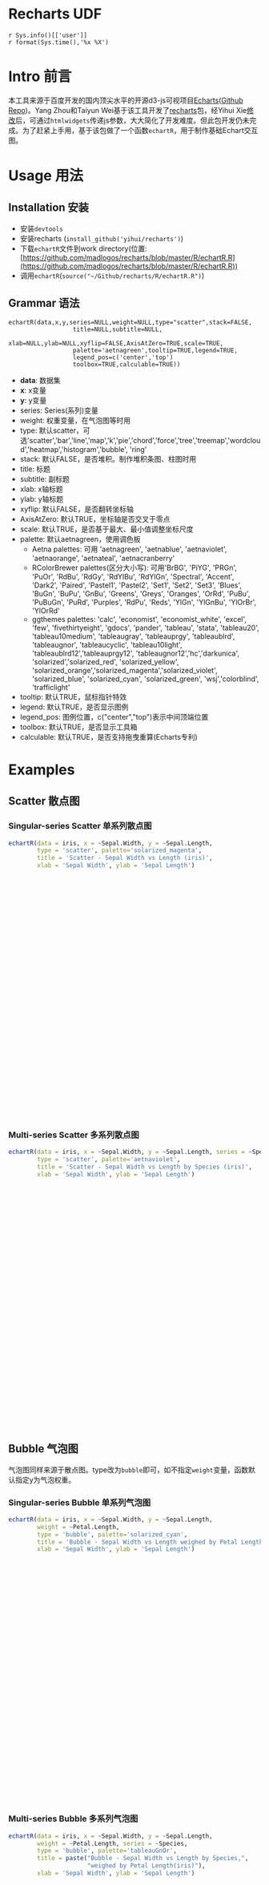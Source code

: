 # Recharts UDF
`r Sys.info()[['user']]`  
`r format(Sys.time(),'%x %X')`  

# Intro 前言

本工具来源于百度开发的国内顶尖水平的开源d3-js可视项目[Echarts](http://echarts.baidu.com/)([Github Repo](https://github.com/ecomfe/echarts))。Yang Zhou和Taiyun Wei基于该工具开发了[recharts](https://github.com/taiyun/recharts)包，经Yihui Xie[修改](https://github.com/yihui/recharts)后，可通过`htmlwidgets`传递js参数，大大简化了开发难度。但此包开发仍未完成。为了赶紧上手用，基于该包做了一个函数`echartR`，用于制作基础Echart交互图。

# Usage 用法
## Installation 安装
- 安装`devtools`
- 安装recharts (`install_github('yihui/recharts')`)
- 下载`echartR`文件到work directory(位置: [https://github.com/madlogos/recharts/blob/master/R/echartR.R](https://github.com/madlogos/recharts/blob/master/R/echartR.R))
- 调用`echartR`(`source("~/Github/recharts/R/echartR.R")`)

## Grammar 语法

```
echartR(data,x,y,series=NULL,weight=NULL,type="scatter",stack=FALSE,
                  title=NULL,subtitle=NULL,
                  xlab=NULL,ylab=NULL,xyflip=FALSE,AxisAtZero=TRUE,scale=TRUE,
                  palette='aetnagreen',tooltip=TRUE,legend=TRUE,
                  legend_pos=c('center','top')
                  toolbox=TRUE,calculable=TRUE))
```

- **data**: 数据集
- **x**: x变量
- **y**: y变量
- series: Series(系列)变量
- weight: 权重变量，在气泡图等时用
- type: 默认scatter，可选'scatter','bar','line','map','k','pie','chord','force','tree','treemap','wordcloud','heatmap','histogram','bubble', 'ring'
- stack: 默认FALSE，是否堆积。制作堆积条图、柱图时用
- title: 标题 
- subtitle: 副标题
- xlab: x轴标题
- ylab: y轴标题
- xyflip: 默认FALSE，是否翻转坐标轴
- AxisAtZero: 默认TRUE，坐标轴是否交叉于零点
- scale: 默认TRUE，是否基于最大、最小值调整坐标尺度
- palette: 默认aetnagreen，使用调色板
    - Aetna palettes: 可用 'aetnagreen', 'aetnablue', 'aetnaviolet', 'aetnaorange', 'aetnateal', 'aetnacranberry'
    - RColorBrewer palettes(区分大小写): 可用'BrBG', 'PiYG', 'PRGn', 'PuOr', 'RdBu', 'RdGy', 'RdYlBu', 'RdYlGn', 'Spectral', 'Accent', 'Dark2', 'Paired', 'Pastel1', 'Pastel2', 'Set1', 'Set2', 'Set3', 'Blues', 'BuGn', 'BuPu', 'GnBu', 'Greens', 'Greys', 'Oranges', 'OrRd', 'PuBu', 'PuBuGn', 'PuRd', 'Purples', 'RdPu', 'Reds', 'YlGn', 'YlGnBu', 'YlOrBr', 'YlOrRd'
    - ggthemes palettes: 'calc', 'economist', 'economist_white', 'excel', 'few', 'fivethirtyeight', 'gdocs', 'pander', 'tableau', 'stata', 'tableau20', 'tableau10medium', 'tableaugray', 'tableauprgy', 'tableaublrd', 'tableaugnor', 'tableaucyclic', 'tableau10light', 'tableaublrd12','tableauprgy12', 'tableaugnor12','hc','darkunica', 'solarized','solarized_red', 'solarized_yellow', 'solarized_orange','solarized_magenta','solarized_violet', 'solarized_blue', 'solarized_cyan', 'solarized_green', 'wsj','colorblind', 'trafficlight'
- tooltip: 默认TRUE，鼠标指针特效
- legend: 默认TRUE，是否显示图例
- legend_pos: 图例位置，c("center","top")表示中间顶端位置
- toolbox: 默认TRUE，是否显示工具箱
- calculable: 默认TRUE，是否支持拖曳重算(Echarts专利)

# Examples


## Scatter 散点图
### Singular-series Scatter 单系列散点图

```r
echartR(data = iris, x = ~Sepal.Width, y = ~Sepal.Length, 
        type = 'scatter', palette='solarized_magenta',
        title = 'Scatter - Sepal Width vs Length (iris)', 
        xlab = 'Sepal Width', ylab = 'Sepal Length')
```

<!--html_preserve--><div id="htmlwidget-6594" style="width:672px;height:480px;" class="echarts"></div>
<script type="application/json" data-for="htmlwidget-6594">{"x":{"title":{"text":"Scatter - Sepal Width vs Length (iris)","subtext":"","x":"center","y":"bottom","padding":[50,5,5,5]},"tooltip":{"trigger":"axis","axisPointer":{"show":true,"type":"cross","lineStyle":{"type":"dashed","width":1}},"showDelay":0},"toolbox":{"show":true,"feature":{"mark":{"show":true},"dataView":{"show":true,"readOnly":true},"magicType":{"show":false},"restore":{"show":true},"saveAsImage":{"show":true}}},"calculable":true,"series":[{"type":"scatter","data":[[3.5,5.1],[3,4.9],[3.2,4.7],[3.1,4.6],[3.6,5],[3.9,5.4],[3.4,4.6],[3.4,5],[2.9,4.4],[3.1,4.9],[3.7,5.4],[3.4,4.8],[3,4.8],[3,4.3],[4,5.8],[4.4,5.7],[3.9,5.4],[3.5,5.1],[3.8,5.7],[3.8,5.1],[3.4,5.4],[3.7,5.1],[3.6,4.6],[3.3,5.1],[3.4,4.8],[3,5],[3.4,5],[3.5,5.2],[3.4,5.2],[3.2,4.7],[3.1,4.8],[3.4,5.4],[4.1,5.2],[4.2,5.5],[3.1,4.9],[3.2,5],[3.5,5.5],[3.6,4.9],[3,4.4],[3.4,5.1],[3.5,5],[2.3,4.5],[3.2,4.4],[3.5,5],[3.8,5.1],[3,4.8],[3.8,5.1],[3.2,4.6],[3.7,5.3],[3.3,5],[3.2,7],[3.2,6.4],[3.1,6.9],[2.3,5.5],[2.8,6.5],[2.8,5.7],[3.3,6.3],[2.4,4.9],[2.9,6.6],[2.7,5.2],[2,5],[3,5.9],[2.2,6],[2.9,6.1],[2.9,5.6],[3.1,6.7],[3,5.6],[2.7,5.8],[2.2,6.2],[2.5,5.6],[3.2,5.9],[2.8,6.1],[2.5,6.3],[2.8,6.1],[2.9,6.4],[3,6.6],[2.8,6.8],[3,6.7],[2.9,6],[2.6,5.7],[2.4,5.5],[2.4,5.5],[2.7,5.8],[2.7,6],[3,5.4],[3.4,6],[3.1,6.7],[2.3,6.3],[3,5.6],[2.5,5.5],[2.6,5.5],[3,6.1],[2.6,5.8],[2.3,5],[2.7,5.6],[3,5.7],[2.9,5.7],[2.9,6.2],[2.5,5.1],[2.8,5.7],[3.3,6.3],[2.7,5.8],[3,7.1],[2.9,6.3],[3,6.5],[3,7.6],[2.5,4.9],[2.9,7.3],[2.5,6.7],[3.6,7.2],[3.2,6.5],[2.7,6.4],[3,6.8],[2.5,5.7],[2.8,5.8],[3.2,6.4],[3,6.5],[3.8,7.7],[2.6,7.7],[2.2,6],[3.2,6.9],[2.8,5.6],[2.8,7.7],[2.7,6.3],[3.3,6.7],[3.2,7.2],[2.8,6.2],[3,6.1],[2.8,6.4],[3,7.2],[2.8,7.4],[3.8,7.9],[2.8,6.4],[2.8,6.3],[2.6,6.1],[3,7.7],[3.4,6.3],[3.1,6.4],[3,6],[3.1,6.9],[3.1,6.7],[3.1,6.9],[2.7,5.8],[3.2,6.8],[3.3,6.7],[3,6.7],[2.5,6.3],[3,6.5],[3.4,6.2],[3,5.9]]}],"color":["#d33682","#b58900","#cb4b16","#dc322f","#6c71c4","#268bd2","#2aa198","#859900"],"xAxis":{"name":"Sepal Width","type":"value","scale":true,"axisLine":{"show":true,"onZero":true},"data":[]},"yAxis":{"name":"Sepal Length","type":"value","scale":true,"axisLine":{"show":true,"onZero":true},"data":[]}},"evals":[]}</script><!--/html_preserve-->

### Multi-series Scatter 多系列散点图

```r
echartR(data = iris, x = ~Sepal.Width, y = ~Sepal.Length, series = ~Species,
        type = 'scatter', palette='aetnaviolet',
        title = 'Scatter - Sepal Width vs Length by Species (iris)',
        xlab = 'Sepal Width', ylab = 'Sepal Length')
```

<!--html_preserve--><div id="htmlwidget-3140" style="width:672px;height:480px;" class="echarts"></div>
<script type="application/json" data-for="htmlwidget-3140">{"x":{"title":{"text":"Scatter - Sepal Width vs Length by Species (iris)","subtext":"","x":"center","y":"bottom","padding":[50,5,5,5]},"tooltip":{"trigger":"axis","axisPointer":{"show":true,"type":"cross","lineStyle":{"type":"dashed","width":1}},"showDelay":0,"formatter":"function (params) {\n                    if (params.value.length > 1) {\n                        return params.seriesName + \" :<br/>\"\n                        + params.value[0] + \" ,    \" +\n                        + params.value[1];\n                    } else {\n                        return params.seriesName + \" :<br/>\"\n                        + params.name + \" : \"\n                        + params.value;\n                    }\n                }"},"toolbox":{"show":true,"feature":{"mark":{"show":true},"dataView":{"show":true,"readOnly":true},"magicType":{"show":false},"restore":{"show":true},"saveAsImage":{"show":true}}},"calculable":true,"series":[{"name":"setosa","type":"scatter","symbol":"circle","data":[[3.5,5.1],[3,4.9],[3.2,4.7],[3.1,4.6],[3.6,5],[3.9,5.4],[3.4,4.6],[3.4,5],[2.9,4.4],[3.1,4.9],[3.7,5.4],[3.4,4.8],[3,4.8],[3,4.3],[4,5.8],[4.4,5.7],[3.9,5.4],[3.5,5.1],[3.8,5.7],[3.8,5.1],[3.4,5.4],[3.7,5.1],[3.6,4.6],[3.3,5.1],[3.4,4.8],[3,5],[3.4,5],[3.5,5.2],[3.4,5.2],[3.2,4.7],[3.1,4.8],[3.4,5.4],[4.1,5.2],[4.2,5.5],[3.1,4.9],[3.2,5],[3.5,5.5],[3.6,4.9],[3,4.4],[3.4,5.1],[3.5,5],[2.3,4.5],[3.2,4.4],[3.5,5],[3.8,5.1],[3,4.8],[3.8,5.1],[3.2,4.6],[3.7,5.3],[3.3,5]]},{"name":"versicolor","type":"scatter","symbol":"circle","data":[[3.2,7],[3.2,6.4],[3.1,6.9],[2.3,5.5],[2.8,6.5],[2.8,5.7],[3.3,6.3],[2.4,4.9],[2.9,6.6],[2.7,5.2],[2,5],[3,5.9],[2.2,6],[2.9,6.1],[2.9,5.6],[3.1,6.7],[3,5.6],[2.7,5.8],[2.2,6.2],[2.5,5.6],[3.2,5.9],[2.8,6.1],[2.5,6.3],[2.8,6.1],[2.9,6.4],[3,6.6],[2.8,6.8],[3,6.7],[2.9,6],[2.6,5.7],[2.4,5.5],[2.4,5.5],[2.7,5.8],[2.7,6],[3,5.4],[3.4,6],[3.1,6.7],[2.3,6.3],[3,5.6],[2.5,5.5],[2.6,5.5],[3,6.1],[2.6,5.8],[2.3,5],[2.7,5.6],[3,5.7],[2.9,5.7],[2.9,6.2],[2.5,5.1],[2.8,5.7]]},{"name":"virginica","type":"scatter","symbol":"circle","data":[[3.3,6.3],[2.7,5.8],[3,7.1],[2.9,6.3],[3,6.5],[3,7.6],[2.5,4.9],[2.9,7.3],[2.5,6.7],[3.6,7.2],[3.2,6.5],[2.7,6.4],[3,6.8],[2.5,5.7],[2.8,5.8],[3.2,6.4],[3,6.5],[3.8,7.7],[2.6,7.7],[2.2,6],[3.2,6.9],[2.8,5.6],[2.8,7.7],[2.7,6.3],[3.3,6.7],[3.2,7.2],[2.8,6.2],[3,6.1],[2.8,6.4],[3,7.2],[2.8,7.4],[3.8,7.9],[2.8,6.4],[2.8,6.3],[2.6,6.1],[3,7.7],[3.4,6.3],[3.1,6.4],[3,6],[3.1,6.9],[3.1,6.7],[3.1,6.9],[2.7,5.8],[3.2,6.8],[3.3,6.7],[3,6.7],[2.5,6.3],[3,6.5],[3.4,6.2],[3,5.9]]}],"legend":{"show":true,"data":["setosa","versicolor","virginica"],"x":"center","y":"top"},"xAxis":{"name":"Sepal Width","type":"value","scale":true,"axisLine":{"show":true,"onZero":true},"data":[]},"yAxis":{"name":"Sepal Length","type":"value","scale":true,"axisLine":{"show":true,"onZero":true},"data":[]}},"evals":["tooltip.formatter"]}</script><!--/html_preserve-->

## Bubble 气泡图

气泡图同样来源于散点图。type改为`bubble`即可，如不指定`weight`变量，函数默认指定y为气泡权重。

### Singular-series Bubble 单系列气泡图

```r
echartR(data = iris, x = ~Sepal.Width, y = ~Sepal.Length, 
        weight = ~Petal.Length,
        type = 'bubble', palette='solarized_cyan',
        title = 'Bubble - Sepal Width vs Length weighed by Petal Length (iris)', 
        xlab = 'Sepal Width', ylab = 'Sepal Length')
```

<!--html_preserve--><div id="htmlwidget-2561" style="width:672px;height:480px;" class="echarts"></div>
<script type="application/json" data-for="htmlwidget-2561">{"x":{"title":{"text":"Bubble - Sepal Width vs Length weighed by Petal Length (iris)","subtext":"","x":"center","y":"bottom","padding":[50,5,5,5]},"tooltip":{"trigger":"axis","axisPointer":{"show":true,"type":"cross","lineStyle":{"type":"dashed","width":1}},"showDelay":0},"toolbox":{"show":true,"feature":{"mark":{"show":true},"dataView":{"show":true,"readOnly":true},"magicType":{"show":false},"restore":{"show":true},"saveAsImage":{"show":true}}},"calculable":true,"series":[{"type":"scatter","data":[[3.5,5.1,1.4],[3,4.9,1.4],[3.2,4.7,1.3],[3.1,4.6,1.5],[3.6,5,1.4],[3.9,5.4,1.7],[3.4,4.6,1.4],[3.4,5,1.5],[2.9,4.4,1.4],[3.1,4.9,1.5],[3.7,5.4,1.5],[3.4,4.8,1.6],[3,4.8,1.4],[3,4.3,1.1],[4,5.8,1.2],[4.4,5.7,1.5],[3.9,5.4,1.3],[3.5,5.1,1.4],[3.8,5.7,1.7],[3.8,5.1,1.5],[3.4,5.4,1.7],[3.7,5.1,1.5],[3.6,4.6,1],[3.3,5.1,1.7],[3.4,4.8,1.9],[3,5,1.6],[3.4,5,1.6],[3.5,5.2,1.5],[3.4,5.2,1.4],[3.2,4.7,1.6],[3.1,4.8,1.6],[3.4,5.4,1.5],[4.1,5.2,1.5],[4.2,5.5,1.4],[3.1,4.9,1.5],[3.2,5,1.2],[3.5,5.5,1.3],[3.6,4.9,1.4],[3,4.4,1.3],[3.4,5.1,1.5],[3.5,5,1.3],[2.3,4.5,1.3],[3.2,4.4,1.3],[3.5,5,1.6],[3.8,5.1,1.9],[3,4.8,1.4],[3.8,5.1,1.6],[3.2,4.6,1.4],[3.7,5.3,1.5],[3.3,5,1.4],[3.2,7,4.7],[3.2,6.4,4.5],[3.1,6.9,4.9],[2.3,5.5,4],[2.8,6.5,4.6],[2.8,5.7,4.5],[3.3,6.3,4.7],[2.4,4.9,3.3],[2.9,6.6,4.6],[2.7,5.2,3.9],[2,5,3.5],[3,5.9,4.2],[2.2,6,4],[2.9,6.1,4.7],[2.9,5.6,3.6],[3.1,6.7,4.4],[3,5.6,4.5],[2.7,5.8,4.1],[2.2,6.2,4.5],[2.5,5.6,3.9],[3.2,5.9,4.8],[2.8,6.1,4],[2.5,6.3,4.9],[2.8,6.1,4.7],[2.9,6.4,4.3],[3,6.6,4.4],[2.8,6.8,4.8],[3,6.7,5],[2.9,6,4.5],[2.6,5.7,3.5],[2.4,5.5,3.8],[2.4,5.5,3.7],[2.7,5.8,3.9],[2.7,6,5.1],[3,5.4,4.5],[3.4,6,4.5],[3.1,6.7,4.7],[2.3,6.3,4.4],[3,5.6,4.1],[2.5,5.5,4],[2.6,5.5,4.4],[3,6.1,4.6],[2.6,5.8,4],[2.3,5,3.3],[2.7,5.6,4.2],[3,5.7,4.2],[2.9,5.7,4.2],[2.9,6.2,4.3],[2.5,5.1,3],[2.8,5.7,4.1],[3.3,6.3,6],[2.7,5.8,5.1],[3,7.1,5.9],[2.9,6.3,5.6],[3,6.5,5.8],[3,7.6,6.6],[2.5,4.9,4.5],[2.9,7.3,6.3],[2.5,6.7,5.8],[3.6,7.2,6.1],[3.2,6.5,5.1],[2.7,6.4,5.3],[3,6.8,5.5],[2.5,5.7,5],[2.8,5.8,5.1],[3.2,6.4,5.3],[3,6.5,5.5],[3.8,7.7,6.7],[2.6,7.7,6.9],[2.2,6,5],[3.2,6.9,5.7],[2.8,5.6,4.9],[2.8,7.7,6.7],[2.7,6.3,4.9],[3.3,6.7,5.7],[3.2,7.2,6],[2.8,6.2,4.8],[3,6.1,4.9],[2.8,6.4,5.6],[3,7.2,5.8],[2.8,7.4,6.1],[3.8,7.9,6.4],[2.8,6.4,5.6],[2.8,6.3,5.1],[2.6,6.1,5.6],[3,7.7,6.1],[3.4,6.3,5.6],[3.1,6.4,5.5],[3,6,4.8],[3.1,6.9,5.4],[3.1,6.7,5.6],[3.1,6.9,5.1],[2.7,5.8,5.1],[3.2,6.8,5.9],[3.3,6.7,5.7],[3,6.7,5.2],[2.5,6.3,5],[3,6.5,5.2],[3.4,6.2,5.4],[3,5.9,5.1]],"symbolSize":"function (value){\n                       return Math.round(value[2]*\n2\n);\n                    }"}],"color":["#2aa198","#b58900","#cb4b16","#dc322f","#d33682","#6c71c4","#268bd2","#859900"],"xAxis":{"name":"Sepal Width","type":"value","scale":true,"axisLine":{"show":true,"onZero":true},"data":[]},"yAxis":{"name":"Sepal Length","type":"value","scale":true,"axisLine":{"show":true,"onZero":true},"data":[]}},"evals":["series.0.symbolSize"]}</script><!--/html_preserve-->

### Multi-series Bubble 多系列气泡图

```r
echartR(data = iris, x = ~Sepal.Width, y = ~Sepal.Length, 
        weight = ~Petal.Length, series = ~Species,
        type = 'bubble', palette='tableauGnOr',
        title = paste("Bubble - Sepal Width vs Length by Species,",
                      "weighed by Petal Length(iris)"), 
        xlab = 'Sepal Width', ylab = 'Sepal Length')
```

<!--html_preserve--><div id="htmlwidget-920" style="width:672px;height:480px;" class="echarts"></div>
<script type="application/json" data-for="htmlwidget-920">{"x":{"title":{"text":"Bubble - Sepal Width vs Length by Species, weighed by Petal Length(iris)","subtext":"","x":"center","y":"bottom","padding":[50,5,5,5]},"tooltip":{"trigger":"axis","axisPointer":{"show":true,"type":"cross","lineStyle":{"type":"dashed","width":1}},"showDelay":0,"formatter":"function (params) {\n                    if (params.value.length > 1) {\n                        return params.seriesName + \" :<br/>\"\n                        + params.value[0] + \" ,    \" +\n                        + params.value[1];\n                    } else {\n                        return params.seriesName + \" :<br/>\"\n                        + params.name + \" : \"\n                        + params.value;\n                    }\n                }"},"toolbox":{"show":true,"feature":{"mark":{"show":true},"dataView":{"show":true,"readOnly":true},"magicType":{"show":false},"restore":{"show":true},"saveAsImage":{"show":true}}},"calculable":true,"series":[{"name":"setosa","type":"scatter","symbol":"circle","data":[[3.5,5.1,1.4],[3,4.9,1.4],[3.2,4.7,1.3],[3.1,4.6,1.5],[3.6,5,1.4],[3.9,5.4,1.7],[3.4,4.6,1.4],[3.4,5,1.5],[2.9,4.4,1.4],[3.1,4.9,1.5],[3.7,5.4,1.5],[3.4,4.8,1.6],[3,4.8,1.4],[3,4.3,1.1],[4,5.8,1.2],[4.4,5.7,1.5],[3.9,5.4,1.3],[3.5,5.1,1.4],[3.8,5.7,1.7],[3.8,5.1,1.5],[3.4,5.4,1.7],[3.7,5.1,1.5],[3.6,4.6,1],[3.3,5.1,1.7],[3.4,4.8,1.9],[3,5,1.6],[3.4,5,1.6],[3.5,5.2,1.5],[3.4,5.2,1.4],[3.2,4.7,1.6],[3.1,4.8,1.6],[3.4,5.4,1.5],[4.1,5.2,1.5],[4.2,5.5,1.4],[3.1,4.9,1.5],[3.2,5,1.2],[3.5,5.5,1.3],[3.6,4.9,1.4],[3,4.4,1.3],[3.4,5.1,1.5],[3.5,5,1.3],[2.3,4.5,1.3],[3.2,4.4,1.3],[3.5,5,1.6],[3.8,5.1,1.9],[3,4.8,1.4],[3.8,5.1,1.6],[3.2,4.6,1.4],[3.7,5.3,1.5],[3.3,5,1.4]],"symbolSize":"function (value){\n                            return Math.round(value[2]*\n2\n);\n                        }"},{"name":"versicolor","type":"scatter","symbol":"circle","data":[[3.2,7,4.7],[3.2,6.4,4.5],[3.1,6.9,4.9],[2.3,5.5,4],[2.8,6.5,4.6],[2.8,5.7,4.5],[3.3,6.3,4.7],[2.4,4.9,3.3],[2.9,6.6,4.6],[2.7,5.2,3.9],[2,5,3.5],[3,5.9,4.2],[2.2,6,4],[2.9,6.1,4.7],[2.9,5.6,3.6],[3.1,6.7,4.4],[3,5.6,4.5],[2.7,5.8,4.1],[2.2,6.2,4.5],[2.5,5.6,3.9],[3.2,5.9,4.8],[2.8,6.1,4],[2.5,6.3,4.9],[2.8,6.1,4.7],[2.9,6.4,4.3],[3,6.6,4.4],[2.8,6.8,4.8],[3,6.7,5],[2.9,6,4.5],[2.6,5.7,3.5],[2.4,5.5,3.8],[2.4,5.5,3.7],[2.7,5.8,3.9],[2.7,6,5.1],[3,5.4,4.5],[3.4,6,4.5],[3.1,6.7,4.7],[2.3,6.3,4.4],[3,5.6,4.1],[2.5,5.5,4],[2.6,5.5,4.4],[3,6.1,4.6],[2.6,5.8,4],[2.3,5,3.3],[2.7,5.6,4.2],[3,5.7,4.2],[2.9,5.7,4.2],[2.9,6.2,4.3],[2.5,5.1,3],[2.8,5.7,4.1]],"symbolSize":"function (value){\n                            return Math.round(value[2]*\n2\n);\n                        }"},{"name":"virginica","type":"scatter","symbol":"circle","data":[[3.3,6.3,6],[2.7,5.8,5.1],[3,7.1,5.9],[2.9,6.3,5.6],[3,6.5,5.8],[3,7.6,6.6],[2.5,4.9,4.5],[2.9,7.3,6.3],[2.5,6.7,5.8],[3.6,7.2,6.1],[3.2,6.5,5.1],[2.7,6.4,5.3],[3,6.8,5.5],[2.5,5.7,5],[2.8,5.8,5.1],[3.2,6.4,5.3],[3,6.5,5.5],[3.8,7.7,6.7],[2.6,7.7,6.9],[2.2,6,5],[3.2,6.9,5.7],[2.8,5.6,4.9],[2.8,7.7,6.7],[2.7,6.3,4.9],[3.3,6.7,5.7],[3.2,7.2,6],[2.8,6.2,4.8],[3,6.1,4.9],[2.8,6.4,5.6],[3,7.2,5.8],[2.8,7.4,6.1],[3.8,7.9,6.4],[2.8,6.4,5.6],[2.8,6.3,5.1],[2.6,6.1,5.6],[3,7.7,6.1],[3.4,6.3,5.6],[3.1,6.4,5.5],[3,6,4.8],[3.1,6.9,5.4],[3.1,6.7,5.6],[3.1,6.9,5.1],[2.7,5.8,5.1],[3.2,6.8,5.9],[3.3,6.7,5.7],[3,6.7,5.2],[2.5,6.3,5],[3,6.5,5.2],[3.4,6.2,5.4],[3,5.9,5.1]],"symbolSize":"function (value){\n                            return Math.round(value[2]*\n2\n);\n                        }"}],"color":["#32A251","#FF7F0F","#3CB7CC","#B85A0D","#39737C","#82853B"],"legend":{"show":true,"data":["setosa","versicolor","virginica"],"x":"center","y":"top"},"xAxis":{"name":"Sepal Width","type":"value","scale":true,"axisLine":{"show":true,"onZero":true},"data":[]},"yAxis":{"name":"Sepal Length","type":"value","scale":true,"axisLine":{"show":true,"onZero":true},"data":[]}},"evals":["tooltip.formatter","series.0.symbolSize","series.1.symbolSize","series.2.symbolSize"]}</script><!--/html_preserve-->

## vBar 柱图

先生成一个汇总数据集`dt`。


```r
library(reshape2)
df <- melt(iris,id="Species")
names(df) <- c("Species","Param","Value")
dt <- dcast(df,Species+Param~.,value.var="Value",mean)
names(dt) <- c("Species","Param","Mean")
knitr::kable(dt,format='html',caption="Table: Mean of parameters")
```

<table>
<caption>Table: Mean of parameters</caption>
 <thead>
  <tr>
   <th style="text-align:left;"> Species </th>
   <th style="text-align:left;"> Param </th>
   <th style="text-align:right;"> Mean </th>
  </tr>
 </thead>
<tbody>
  <tr>
   <td style="text-align:left;"> setosa </td>
   <td style="text-align:left;"> Sepal.Length </td>
   <td style="text-align:right;"> 5.006 </td>
  </tr>
  <tr>
   <td style="text-align:left;"> setosa </td>
   <td style="text-align:left;"> Sepal.Width </td>
   <td style="text-align:right;"> 3.428 </td>
  </tr>
  <tr>
   <td style="text-align:left;"> setosa </td>
   <td style="text-align:left;"> Petal.Length </td>
   <td style="text-align:right;"> 1.462 </td>
  </tr>
  <tr>
   <td style="text-align:left;"> setosa </td>
   <td style="text-align:left;"> Petal.Width </td>
   <td style="text-align:right;"> 0.246 </td>
  </tr>
  <tr>
   <td style="text-align:left;"> versicolor </td>
   <td style="text-align:left;"> Sepal.Length </td>
   <td style="text-align:right;"> 5.936 </td>
  </tr>
  <tr>
   <td style="text-align:left;"> versicolor </td>
   <td style="text-align:left;"> Sepal.Width </td>
   <td style="text-align:right;"> 2.770 </td>
  </tr>
  <tr>
   <td style="text-align:left;"> versicolor </td>
   <td style="text-align:left;"> Petal.Length </td>
   <td style="text-align:right;"> 4.260 </td>
  </tr>
  <tr>
   <td style="text-align:left;"> versicolor </td>
   <td style="text-align:left;"> Petal.Width </td>
   <td style="text-align:right;"> 1.326 </td>
  </tr>
  <tr>
   <td style="text-align:left;"> virginica </td>
   <td style="text-align:left;"> Sepal.Length </td>
   <td style="text-align:right;"> 6.588 </td>
  </tr>
  <tr>
   <td style="text-align:left;"> virginica </td>
   <td style="text-align:left;"> Sepal.Width </td>
   <td style="text-align:right;"> 2.974 </td>
  </tr>
  <tr>
   <td style="text-align:left;"> virginica </td>
   <td style="text-align:left;"> Petal.Length </td>
   <td style="text-align:right;"> 5.552 </td>
  </tr>
  <tr>
   <td style="text-align:left;"> virginica </td>
   <td style="text-align:left;"> Petal.Width </td>
   <td style="text-align:right;"> 2.026 </td>
  </tr>
</tbody>
</table>

### Unstacked vBar 平铺柱图

```r
echartR(data = dt, x = ~Param, y = ~Mean, 
        series = ~Species,
        type = 'bar', palette='fivethirtyeight',
        title = paste("VBar - Parameter Mean by Species,", "(iris)"), 
        xlab = 'Parameter', ylab = 'Mean', legend_pos=c('right','center'))
```

<!--html_preserve--><div id="htmlwidget-7683" style="width:672px;height:480px;" class="echarts"></div>
<script type="application/json" data-for="htmlwidget-7683">{"x":{"title":{"text":"VBar - Parameter Mean by Species, (iris)","subtext":"","x":"center","y":"bottom","padding":[50,5,5,5]},"tooltip":{"trigger":"axis","axisPointer":{"show":true,"lineStyle":{"type":"dashed","width":1}},"showDelay":0},"toolbox":{"show":true,"feature":{"mark":{"show":true},"dataView":{"show":true,"readOnly":true},"magicType":{"show":true,"type":["line","bar","tiled","stack"]},"restore":{"show":true},"saveAsImage":{"show":true}}},"calculable":true,"series":[{"name":"setosa","type":"bar","data":[5.006,3.428,1.462,0.246]},{"name":"versicolor","type":"bar","data":[5.936,2.77,4.26,1.326]},{"name":"virginica","type":"bar","data":[6.588,2.974,5.552,2.026]}],"color":["#008FD5","#FF2700","#77AB43"],"legend":{"show":true,"data":["setosa","versicolor","virginica"],"x":"right","y":"center","orient":"vertical"},"xAxis":{"name":"Parameter","type":"category","scale":true,"axisLine":{"show":true,"onZero":true},"data":["Sepal.Length","Sepal.Width","Petal.Length","Petal.Width"]},"yAxis":{"name":"Mean","type":"value","scale":true,"axisLine":{"show":true,"onZero":true},"data":[]}},"evals":[]}</script><!--/html_preserve-->

### Stacked vBar 堆积柱图

```r
echartR(data = dt, x = ~Param, y = ~Mean, 
        series = ~Species, stack=T,
        type = 'bar', palette='pander',
        title = paste("VBar - Parameter Mean by Species,", "(iris)"), 
        xlab = 'Parameter', ylab = 'Mean', legend_pos=c('right','center'))
```

<!--html_preserve--><div id="htmlwidget-9778" style="width:672px;height:480px;" class="echarts"></div>
<script type="application/json" data-for="htmlwidget-9778">{"x":{"title":{"text":"VBar - Parameter Mean by Species, (iris)","subtext":"","x":"center","y":"bottom","padding":[50,5,5,5]},"tooltip":{"trigger":"axis","axisPointer":{"show":true,"lineStyle":{"type":"dashed","width":1}},"showDelay":0},"toolbox":{"show":true,"feature":{"mark":{"show":true},"dataView":{"show":true,"readOnly":true},"magicType":{"show":true,"type":["line","bar","tiled","stack"]},"restore":{"show":true},"saveAsImage":{"show":true}}},"calculable":true,"series":[{"name":"setosa","type":"bar","data":[5.006,3.428,1.462,0.246],"stack":"Stack"},{"name":"versicolor","type":"bar","data":[5.936,2.77,4.26,1.326],"stack":"Stack"},{"name":"virginica","type":"bar","data":[6.588,2.974,5.552,2.026],"stack":"Stack"}],"color":["#56B4E9","#009E73","#F0E442","#0072B2","#D55E00","#CC79A7","#999999","#E69F00"],"legend":{"show":true,"data":["setosa","versicolor","virginica"],"x":"right","y":"center","orient":"vertical"},"xAxis":{"name":"Parameter","type":"category","scale":true,"axisLine":{"show":true,"onZero":true},"data":["Sepal.Length","Sepal.Width","Petal.Length","Petal.Width"]},"yAxis":{"name":"Mean","type":"value","scale":true,"axisLine":{"show":true,"onZero":true},"data":[]}},"evals":[]}</script><!--/html_preserve-->

堆积与否，也可以简单地通过工具栏的`平铺`、`堆积`按钮切换。非常强大(但也得在函数配置项里正确地码出代码)。

## hBar 条图

条图和柱图的区别只在于`xyflip`开关选项。

### Unstacked hBar 平铺条图

```r
echartR(data = dt, x = ~Param, y = ~Mean, 
        series = ~Species, xyflip=T,
        type = 'bar', palette='stata',
        title = paste("hBar - Parameter Mean by Species,", "(iris)"), 
        xlab = 'Parameter', ylab = 'Mean', legend_pos=c('right','center'))
```

<!--html_preserve--><div id="htmlwidget-1585" style="width:672px;height:480px;" class="echarts"></div>
<script type="application/json" data-for="htmlwidget-1585">{"x":{"title":{"text":"hBar - Parameter Mean by Species, (iris)","subtext":"","x":"center","y":"bottom","padding":[50,5,5,5]},"tooltip":{"trigger":"axis","axisPointer":{"show":true,"lineStyle":{"type":"dashed","width":1}},"showDelay":0},"toolbox":{"show":true,"feature":{"mark":{"show":true},"dataView":{"show":true,"readOnly":true},"magicType":{"show":true,"type":["line","bar","tiled","stack"]},"restore":{"show":true},"saveAsImage":{"show":true}}},"calculable":true,"series":[{"name":"setosa","type":"bar","data":[5.006,3.428,1.462,0.246]},{"name":"versicolor","type":"bar","data":[5.936,2.77,4.26,1.326]},{"name":"virginica","type":"bar","data":[6.588,2.974,5.552,2.026]}],"color":["#1a476f","#90353b","#55752f","#e37e00","#6e8e84","#c10534","#938dd2","#cac27e","#a0522d","#7b92a8","#2d6d66","#9c8847","#bfa19c","#ffd200","#d9e6eb"],"legend":{"show":true,"data":["setosa","versicolor","virginica"],"x":"right","y":"center","orient":"vertical"},"xAxis":{"name":"Mean","type":"value","boundaryGap":[0,0],"scale":true,"axisLine":{"show":true,"onZero":true},"data":[]},"yAxis":{"name":"Parameter","type":"category","scale":true,"axisLine":{"show":true,"onZero":true},"data":["Sepal.Length","Sepal.Width","Petal.Length","Petal.Width"]}},"evals":[]}</script><!--/html_preserve-->

### Stacked hBar 堆积条图

```r
echartR(data = dt, x = ~Param, y = ~Mean, 
        series = ~Species, stack=T, xyflip=T,
        type = 'bar', palette='calc',
        title = paste("hBar - Parameter Mean by Species,", "(iris)"), 
        xlab = 'Parameter', ylab = 'Mean', legend_pos=c('right','center'))
```

<!--html_preserve--><div id="htmlwidget-2414" style="width:672px;height:480px;" class="echarts"></div>
<script type="application/json" data-for="htmlwidget-2414">{"x":{"title":{"text":"hBar - Parameter Mean by Species, (iris)","subtext":"","x":"center","y":"bottom","padding":[50,5,5,5]},"tooltip":{"trigger":"axis","axisPointer":{"show":true,"lineStyle":{"type":"dashed","width":1}},"showDelay":0},"toolbox":{"show":true,"feature":{"mark":{"show":true},"dataView":{"show":true,"readOnly":true},"magicType":{"show":true,"type":["line","bar","tiled","stack"]},"restore":{"show":true},"saveAsImage":{"show":true}}},"calculable":true,"series":[{"name":"setosa","type":"bar","data":[5.006,3.428,1.462,0.246],"stack":"Stack"},{"name":"versicolor","type":"bar","data":[5.936,2.77,4.26,1.326],"stack":"Stack"},{"name":"virginica","type":"bar","data":[6.588,2.974,5.552,2.026],"stack":"Stack"}],"color":["#004586","#FF420E","#FFD320","#579D1C","#7E0021","#83CAFF","#314004","#AECF00","#4B1F6F","#FF950E","#C5000B","#0084D1"],"legend":{"show":true,"data":["setosa","versicolor","virginica"],"x":"right","y":"center","orient":"vertical"},"xAxis":{"name":"Mean","type":"value","boundaryGap":[0,0],"scale":true,"axisLine":{"show":true,"onZero":true},"data":[]},"yAxis":{"name":"Parameter","type":"category","scale":true,"axisLine":{"show":true,"onZero":true},"data":["Sepal.Length","Sepal.Width","Petal.Length","Petal.Width"]}},"evals":[]}</script><!--/html_preserve-->

## Pie 饼图

```r
dt <- mtcars
dt$car <- row.names(dt)
dt$transmission <- as.factor(dt$am)
levels(dt$transmission) <- c("Automatic","Manual")
dt$cylinder <- as.factor(dt$cyl)
```


```r
echartR(dt, x = ~transmission,  y = ~car, type='pie',
        palette='darikunica', title='Automatic/manual trasmitted cars')
```

<!--html_preserve--><div id="htmlwidget-5217" style="width:672px;height:480px;" class="echarts"></div>
<script type="application/json" data-for="htmlwidget-5217">{"x":{"title":{"text":"Automatic/manual trasmitted cars","subtext":"","x":"center","y":"bottom","padding":[50,5,5,5]},"tooltip":{"trigger":"item","axisPointer":{"show":true,"lineStyle":{"type":"dashed","width":1}},"showDelay":0,"formatter":"{a} <br/>{b} : {c} ({d}%)"},"toolbox":{"show":true,"feature":{"mark":{"show":true},"dataView":{"show":true,"readOnly":true},"magicType":{"show":true,"type":["pie","funnel"],"option":{"funnel":{"x":"25%","width":"50%","funnelAlign":"center"}}},"restore":{"show":true},"saveAsImage":{"show":true}}},"calculable":true,"series":[{"name":"transmission","type":"pie","data":[{"value":19,"name":"Automatic"},{"value":13,"name":"Manual"}],"radius":"60%","center":["50%","50%"]}],"legend":{"show":true,"data":["Automatic","Manual"],"x":"center","y":"top"}},"evals":[]}</script><!--/html_preserve-->

## Ring 环图

环形图是饼图的变形，只需将`type`改为ring。


```r
echartR(dt, x = ~cylinder,  y = ~car, type='ring',
        palette='solarized_violet', title='Cylinders of cars')
```

<!--html_preserve--><div id="htmlwidget-3834" style="width:672px;height:480px;" class="echarts"></div>
<script type="application/json" data-for="htmlwidget-3834">{"x":{"title":{"text":"Cylinders of cars","subtext":"","x":"center","y":"bottom","padding":[50,5,5,5]},"tooltip":{"trigger":"item","axisPointer":{"show":true,"lineStyle":{"type":"dashed","width":1}},"showDelay":0,"formatter":"{a} <br/>{b} : {c} ({d}%)"},"toolbox":{"show":true,"feature":{"mark":{"show":true},"dataView":{"show":true,"readOnly":true},"magicType":{"show":true,"type":["pie","funnel"],"option":{"funnel":{"x":"25%","width":"50%","funnelAlign":"center"}}},"restore":{"show":true},"saveAsImage":{"show":true}}},"calculable":true,"series":[{"name":"cylinder","type":"pie","data":[{"value":11,"name":"4"},{"value":7,"name":"6"},{"value":14,"name":"8"}],"radius":["50%","70%"],"itemStyle":{"emphasis":{"label":{"show":true,"position":"center","textStyle":{"fontSize":"30","fontWeight":"bold"}}}}}],"color":["#6c71c4","#b58900","#cb4b16","#dc322f","#d33682","#268bd2","#2aa198","#859900"],"legend":{"show":true,"data":["4","6","8"],"x":"center","y":"top"}},"evals":[]}</script><!--/html_preserve-->

## Line 线图



## Map 地图

